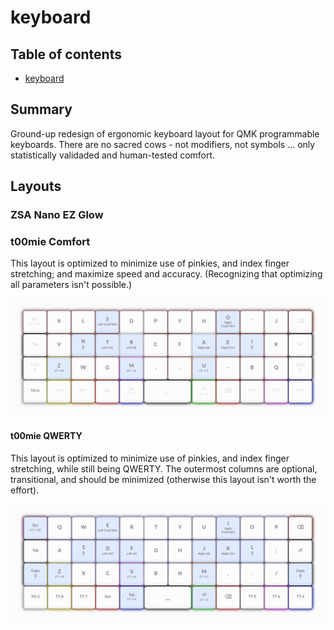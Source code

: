 <!-- omit in TOC -->
# keyboard

<!-- omit in TOC -->
## Table of contents
- [keyboard](#keyboard)

## Summary

Ground-up redesign of ergonomic keyboard layout for QMK programmable keyboards. There are no sacred cows - not modifiers, not symbols ... only statistically validaded and human-tested comfort.

## Layouts

### ZSA Nano EZ Glow

### t00mie Comfort

This layout is optimized to minimize use of pinkies, and index finger stretching; and maximize speed and accuracy. (Recognizing that optimizing all parameters isn't possible.)

![Base layer](images/020-t00mie.png)

#### t00mie QWERTY

This layout is optimized to minimize use of pinkies, and index finger stretching, while still being QWERTY. The outermost columns are optional, transitional, and should be minimized (otherwise this layout isn't worth the effort).

![Base layer](images/010-qwerty.png)
